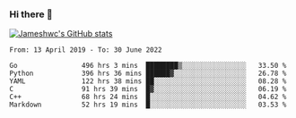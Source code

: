 ### Hi there 👋

[![Jameshwc's GitHub stats](https://github-readme-stats.vercel.app/api?username=jameshwc)](https://github.com/anuraghazra/github-readme-stats)

<!--START_SECTION:waka-->

```text
From: 13 April 2019 - To: 30 June 2022

Go                496 hrs 3 mins  ████████▒░░░░░░░░░░░░░░░░   33.50 %
Python            396 hrs 36 mins ██████▓░░░░░░░░░░░░░░░░░░   26.78 %
YAML              122 hrs 38 mins ██░░░░░░░░░░░░░░░░░░░░░░░   08.28 %
C                 91 hrs 39 mins  █▓░░░░░░░░░░░░░░░░░░░░░░░   06.19 %
C++               68 hrs 24 mins  █░░░░░░░░░░░░░░░░░░░░░░░░   04.62 %
Markdown          52 hrs 19 mins  █░░░░░░░░░░░░░░░░░░░░░░░░   03.53 %
```

<!--END_SECTION:waka-->
